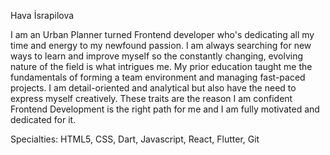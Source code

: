 Hava İsrapilova

I am an Urban Planner turned Frontend developer who's dedicating all my time and energy to my newfound passion. I am always searching for new ways to learn and improve myself so the constantly changing, evolving nature of the field is what intrigues me. My prior education taught me the fundamentals of forming a team environment and managing fast-paced projects. I am detail-oriented and analytical but also have the need to express myself creatively. These traits are the reason I am confident Frontend Development is the right path for me and I am fully motivated and dedicated for it.

Specialties: HTML5, CSS, Dart, Javascript, React, Flutter, Git
